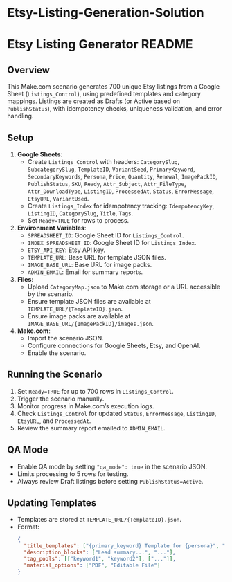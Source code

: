 # Etsy-Listing-Generation-Solution
# Etsy Listing Generator README

## Overview
This Make.com scenario generates 700 unique Etsy listings from a Google Sheet (`Listings_Control`), using predefined templates and category mappings. Listings are created as Drafts (or Active based on `PublishStatus`), with idempotency checks, uniqueness validation, and error handling.

## Setup
1. **Google Sheets**:
   - Create `Listings_Control` with headers: `CategorySlug`, `SubcategorySlug`, `TemplateID`, `VariantSeed`, `PrimaryKeyword`, `SecondaryKeywords`, `Persona`, `Price`, `Quantity`, `Renewal`, `ImagePackID`, `PublishStatus`, `SKU`, `Ready`, `Attr_Subject`, `Attr_FileType`, `Attr_DownloadType`, `ListingID`, `ProcessedAt`, `Status`, `ErrorMessage`, `EtsyURL`, `VariantUsed`.
   - Create `Listings_Index` for idempotency tracking: `IdempotencyKey`, `ListingID`, `CategorySlug`, `Title`, `Tags`.
   - Set `Ready=TRUE` for rows to process.
2. **Environment Variables**:
   - `SPREADSHEET_ID`: Google Sheet ID for `Listings_Control`.
   - `INDEX_SPREADSHEET_ID`: Google Sheet ID for `Listings_Index`.
   - `ETSY_API_KEY`: Etsy API key.
   - `TEMPLATE_URL`: Base URL for template JSON files.
   - `IMAGE_BASE_URL`: Base URL for image packs.
   - `ADMIN_EMAIL`: Email for summary reports.
3. **Files**:
   - Upload `CategoryMap.json` to Make.com storage or a URL accessible by the scenario.
   - Ensure template JSON files are available at `TEMPLATE_URL/{TemplateID}.json`.
   - Ensure image packs are available at `IMAGE_BASE_URL/{ImagePackID}/images.json`.
4. **Make.com**:
   - Import the scenario JSON.
   - Configure connections for Google Sheets, Etsy, and OpenAI.
   - Enable the scenario.

## Running the Scenario
1. Set `Ready=TRUE` for up to 700 rows in `Listings_Control`.
2. Trigger the scenario manually.
3. Monitor progress in Make.com’s execution logs.
4. Check `Listings_Control` for updated `Status`, `ErrorMessage`, `ListingID`, `EtsyURL`, and `ProcessedAt`.
5. Review the summary report emailed to `ADMIN_EMAIL`.

## QA Mode
- Enable QA mode by setting `"qa_mode": true` in the scenario JSON.
- Limits processing to 5 rows for testing.
- Always review Draft listings before setting `PublishStatus=Active`.

## Updating Templates
- Templates are stored at `TEMPLATE_URL/{TemplateID}.json`.
- Format:
  ```json
  {
    "title_templates": ["{primary_keyword} Template for {persona}", "..."],
    "description_blocks": ["Lead summary...", "..."],
    "tag_pools": [["keyword1", "keyword2"], ["..."]],
    "material_options": ["PDF", "Editable File"]
  }

